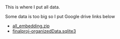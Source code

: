 This is where I put all data.

Some data is too big so I put Google drive links below
+ [all_embedding.zip](https://drive.google.com/file/d/1Ve5t-Tnhh6Bneug2ny6MV4i2GFz2ag87/view?usp=sharing)
+ [finalproj-organizedData.sqlite3](https://drive.google.com/file/d/1b0b8j_PHw5QPPlw5RbixvMkwApjYOCjz/view?usp=sharing)
